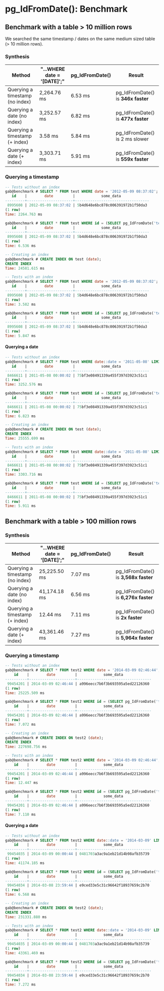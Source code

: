 # pg_IdFromDate(): Benchmark

## Benchmark with a table > 10 million rows

We searched the same timestamp / dates on the same medium sized table (> 10 million rows).

### Synthesis

Method                            | "...WHERE date = '[DATE]';" | pg_IdFromDate() | Result                        
----------------------------------|-----------------------------|-----------------|--------------------------------
Querying a timestamp (no index)   | 2,264.76 ms                 | 6.53 ms         | pg_IdFromDate() is **346x faster**
Querying a date (no index)        | 3,252.57 ms                 | 6.82 ms         | pg_IdFromDate() is **477x faster**
Querying a timestamp (+ index)    | 3.58 ms                     | 5.84 ms         | pg_IdFromDate() is 2 ms slower
Querying a date (+ index)         | 3,303.71 ms                 | 5.91 ms         | pg_IdFromDate() is **559x faster**

### Querying a timestamp

```sql
-- Tests without an index
gab@benchmark # SELECT * FROM test WHERE date = '2012-05-09 08:37:02';
   id    |        date         |            some_data             
---------+---------------------+----------------------------------
 8995608 | 2012-05-09 08:37:02 | 5b4d648e6bc878c006391972b1f50da3
(1 row)
Time: 2264.763 ms

gab@benchmark # SELECT * FROM test WHERE id = (SELECT pg_IdFromDate('test', 'date', '2012-05-09 08:37:02'));
   id    |        date         |            some_data             
---------+---------------------+----------------------------------
 8995608 | 2012-05-09 08:37:02 | 5b4d648e6bc878c006391972b1f50da3
(1 row)
Time: 6.536 ms

-- Creating an index
gab@benchmark # CREATE INDEX ON test (date);
CREATE INDEX
Time: 24581.615 ms

-- Tests with an index
gab@benchmark # SELECT * FROM test WHERE date = '2012-05-09 08:37:02';
   id    |        date         |            some_data             
---------+---------------------+----------------------------------
 8995608 | 2012-05-09 08:37:02 | 5b4d648e6bc878c006391972b1f50da3
(1 row)
Time: 3.582 ms

gab@benchmark # SELECT * FROM test WHERE id = (SELECT pg_IdFromDate('test', 'date', '2012-05-09 08:37:02'));
   id    |        date         |            some_data             
---------+---------------------+----------------------------------
 8995608 | 2012-05-09 08:37:02 | 5b4d648e6bc878c006391972b1f50da3
(1 row)
Time: 5.847 ms
```

#### Querying a date

```sql
-- Tests without an index
gab@benchmark # SELECT * FROM test WHERE date::date = '2011-05-08' LIMIT 1;
   id    |        date         |            some_data             
---------+---------------------+----------------------------------
 8466611 | 2011-05-08 00:00:02 | 75bf3e08491339a455f397d3923c51c1
(1 row)
Time: 3252.576 ms

gab@benchmark # SELECT * FROM test WHERE id = (SELECT pg_IdFromDate('test', 'date', '2011-05-08'::date));
   id    |        date         |            some_data             
---------+---------------------+----------------------------------
 8466611 | 2011-05-08 00:00:02 | 75bf3e08491339a455f397d3923c51c1
(1 row)
Time: 6.823 ms

-- Creating an index
gab@benchmark # CREATE INDEX ON test (date);
CREATE INDEX
Time: 25555.699 ms

-- Tests with an index
gab@benchmark # SELECT * FROM test WHERE date::date = '2011-05-08' LIMIT 1;
   id    |        date         |            some_data             
---------+---------------------+----------------------------------
 8466611 | 2011-05-08 00:00:02 | 75bf3e08491339a455f397d3923c51c1
(1 row)
Time: 3303.716 ms

gab@benchmark # SELECT * FROM test WHERE id = (SELECT pg_IdFromDate('test', 'date', '2011-05-08'::date));
   id    |        date         |            some_data             
---------+---------------------+----------------------------------
 8466611 | 2011-05-08 00:00:02 | 75bf3e08491339a455f397d3923c51c1
(1 row)
Time: 5.911 ms
```

## Benchmark with a table > 100 million rows

### Synthesis

Method                            | "...WHERE date = '[DATE]';" | pg_IdFromDate() | Result                        
----------------------------------|-----------------------------|-----------------|--------------------------------
Querying a timestamp (no index)   | 25,225.50 ms                | 7.07 ms         | pg_IdFromDate() is **3,568x faster**
Querying a date (no index)        | 41,174.18 ms                | 6.56 ms         | pg_IdFromDate() is **6,276x faster**
Querying a timestamp (+ index)    | 12.44 ms                    | 7.11 ms         | pg_IdFromDate() is **2x faster**
Querying a date (+ index)         | 43,361.46 ms                | 7.27 ms         | pg_IdFromDate() is **5,964x faster**

### Querying a timestamp

```sql
-- Tests without an index
gab@benchmark # SELECT * FROM test2 WHERE date = '2014-03-09 02:46:44';
    id    |        date         |            some_data             
----------+---------------------+----------------------------------
 99454201 | 2014-03-09 02:46:44 | a996eecc7b6f3b693595a5ed22126360
(1 row)
Time: 25225.509 ms

gab@benchmark # SELECT * FROM test2 WHERE id = (SELECT pg_IdFromDate('test2', 'date', '2014-03-09 02:46:44'));
    id    |        date         |            some_data             
----------+---------------------+----------------------------------
 99454201 | 2014-03-09 02:46:44 | a996eecc7b6f3b693595a5ed22126360
(1 row)
Time: 7.072 ms

-- Creating an index
gab@benchmark # CREATE INDEX ON test2 (date);
CREATE INDEX
Time: 227698.756 ms

-- Tests with an index
gab@benchmark # SELECT * FROM test2 WHERE date = '2014-03-09 02:46:44';
    id    |        date         |            some_data             
----------+---------------------+----------------------------------
 99454201 | 2014-03-09 02:46:44 | a996eecc7b6f3b693595a5ed22126360
(1 row)
Time: 12.447 ms

gab@benchmark # SELECT * FROM test2 WHERE id = (SELECT pg_IdFromDate('test2', 'date', '2014-03-09 02:46:44'));
    id    |        date         |            some_data             
----------+---------------------+----------------------------------
 99454201 | 2014-03-09 02:46:44 | a996eecc7b6f3b693595a5ed22126360
(1 row)
Time: 7.110 ms
```

#### Querying a date

```sql
-- Tests without an index
gab@benchmark # SELECT * FROM test2 WHERE date::date = '2014-03-09' LIMIT 1;
    id    |        date         |            some_data             
----------+---------------------+----------------------------------
 99454035 | 2014-03-09 00:00:44 | 0481703a3ac9a1eb21d14b98afb35739
(1 row)
Time: 41174.185 ms

gab@benchmark # SELECT * FROM test2 WHERE id = (SELECT pg_IdFromDate('test2', 'date', '2014-03-09'::date));
    id    |        date         |            some_data             
----------+---------------------+----------------------------------
 99454034 | 2014-03-08 23:59:44 | e9ced33e5c31c96642f18937659c2b70
(1 row)
Time: 6.568 ms

-- Creating an index
gab@benchmark # CREATE INDEX ON test2 (date);
CREATE INDEX
Time: 231331.880 ms

-- Tests with an index
gab@benchmark # SELECT * FROM test2 WHERE date::date = '2014-03-09' LIMIT 1;
    id    |        date         |            some_data             
----------+---------------------+----------------------------------
 99454035 | 2014-03-09 00:00:44 | 0481703a3ac9a1eb21d14b98afb35739
(1 row)
Time: 43361.469 ms

gab@benchmark # SELECT * FROM test2 WHERE id = (SELECT pg_IdFromDate('test2', 'date', '2014-03-09'::date));
    id    |        date         |            some_data             
----------+---------------------+----------------------------------
 99454034 | 2014-03-08 23:59:44 | e9ced33e5c31c96642f18937659c2b70
(1 row)
Time: 7.272 ms
```
